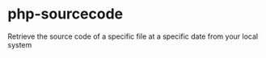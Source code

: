 php-sourcecode
==============

Retrieve the source code of a specific file at a specific date from your local system